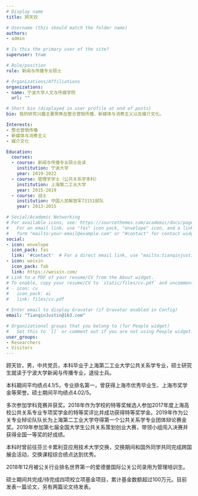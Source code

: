 ```yaml
---
# Display name
title: 顾天钦

# Username (this should match the folder name)
authors:
- admin

# Is this the primary user of the site?
superuser: true

# Role/position
role: 新闻与传播专业硕士

# Organizations/Affiliations
organizations:
- name: 宁波大学人文与传媒学院
  url: ""

# Short bio (displayed in user profile at end of posts)
bio: 我的研究兴趣主要聚焦在整合营销传播、新媒体与消费主义以及媒介文化。

Interests:
- 整合营销传播
- 新媒体与消费主义
- 媒介文化

Education:
  courses:
  - course: 新闻与传播专业硕士在读
    institution: 宁波大学
    year: 2019-2022
  - course: 管理学学士（公共关系学本科）
    institution: 上海第二工业大学
    year: 2015-2019
  - course: 战士
    institution: 中国人民解放军73151部队
    year: 2013-2015

# Social/Academic Networking
# For available icons, see: https://sourcethemes.com/academic/docs/page-builder/#icons
#   For an email link, use "fas" icon pack, "envelope" icon, and a link in the
#   form "mailto:your-email@example.com" or "#contact" for contact widget.
social:
- icon: envelope
  icon_pack: fas
  link: '#contact'  # For a direct email link, use "mailto:tianqinjustin@163.com".
- icon: weixin
  icon_pack: fab
  link: https://weixin.com/
# Link to a PDF of your resume/CV from the About widget.
# To enable, copy your resume/CV to `static/files/cv.pdf` and uncomment the lines below.
# - icon: cv
#   icon_pack: ai
#   link: files/cv.pdf

# Enter email to display Gravatar (if Gravatar enabled in Config)
email: "TianqinJustin@163.com"

# Organizational groups that you belong to (for People widget)
#   Set this to `[]` or comment out if you are not using People widget.
user_groups:
- Researchers
- Visitors
---
```


顾天钦，男，中共党员，本科毕业于上海第二工业大学公共关系学专业，硕士研究生就读于宁波大学新闻与传播专业，退役士兵。

本科期间平均绩点4.1/5，专业排名第一，曾获得上海市优秀毕业生、上海市奖学金等荣誉。硕士期间平均绩点4.02/5。

多次参加学科竞赛并获奖。2018年作为学校的特等奖候选人参加2017年度上海高校公共关系专业专项奖学金的特等奖评比并成功获得特等奖学金。2019年作为公关专业辩论队队长为上海第二工业大学夺得第一个公共关系学专业团体辩论赛金奖。2019年参加第七届全国大学生公共关系策划创业大赛，带领小组闯入决赛并获得全国一等奖的好成绩。

本科时曾前往芬兰卡累利亚应用技术大学交换，交换期间和国外同学共同完成跨国展会活动，交换课程综合绩点达到优秀。

2018年12月被公关行业排名世界第一的爱德曼国际公关公司录用为管理培训生。

硕士期间共完成/待完成四项校立项基金项目，累计基金数额超过100万元。目前发表一篇论文，另有两篇论文待发表。